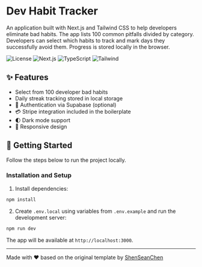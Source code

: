# Dev Habit Tracker

An application built with Next.js and Tailwind CSS to help developers eliminate bad habits. The app lists 100 common pitfalls divided by category. Developers can select which habits to track and mark days they successfully avoid them. Progress is stored locally in the browser.

![License](https://img.shields.io/badge/license-MIT-blue.svg)
![Next.js](https://img.shields.io/badge/Next.js-14-black)
![TypeScript](https://img.shields.io/badge/TypeScript-5.0-blue)
![Tailwind](https://img.shields.io/badge/Tailwind-3.0-38B2AC)

## ✨ Features

- Select from 100 developer bad habits
- Daily streak tracking stored in local storage
- 🔐 Authentication via Supabase (optional)
- 💳 Stripe integration included in the boilerplate
- 🌓 Dark mode support
- 📱 Responsive design

## 🚀 Getting Started

Follow the steps below to run the project locally.

### Installation and Setup

1. Install dependencies:
```bash
npm install
```

2. Create `.env.local` using variables from `.env.example` and run the development server:
```bash
npm run dev
```

The app will be available at `http://localhost:3000`.

---

Made with ❤️ based on the original template by [ShenSeanChen](https://github.com/ShenSeanChen)
